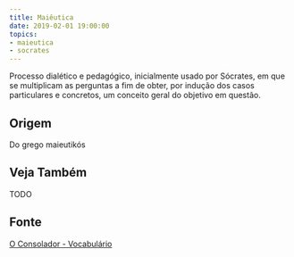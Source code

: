 ```yaml
---
title: Maiêutica
date: 2019-02-01 19:00:00
topics:
- maieutica
- socrates
---
```


Processo dialético e pedagógico, inicialmente usado por Sócrates, em que se
multiplicam as perguntas a fim de obter, por indução dos casos particulares e
concretos, um conceito geral do objetivo em questão.

## Origem
Do grego maieutikós

## Veja Também
TODO

## Fonte
[O Consolador - Vocabulário](http://www.oconsolador.com.br/linkfixo/vocabulario/principal.html)


